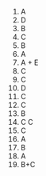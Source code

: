 1. A
2. D
3. B
4. C
5. B
6. A
7. A + E
8. C
9. C
10. D
11. C
12. C
13. B
14. C C 
1.  C
2.  A
3.  B
4.  A
5.  B+C